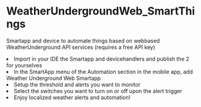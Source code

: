 # WeatherUndergroundWeb_SmartThings
Smartapp and device to automate things based on webbased WeatherUnderground API services (requires a free API key)

<li>Import in your IDE the Smartapp and devicehandlers and publish the 2 for yourselves</li>
<li>In the SmartApp menu of the Automation section in the mobile app, add Weather Underground Web Smartapp
<li> Setup the threshold and alerts you want to monitor</li>
<li> Select the switches you want to turn on or off upon the alert trigger</li>
<li> Enjoy localized weather alerts and automation!</li>

